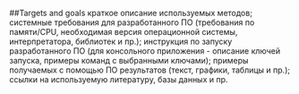 ##Targets and goals
краткое описание используемых методов;
системные требования для разработанного ПО (требования по памяти/CPU, необходимая версия операционной системы, интерпретатора, библиотек и пр.);
инструкция по запуску разработанного ПО (для консольного приложения - описание ключей запуска, примеры команд с выбранными ключами);
примеры получаемых с помощью ПО результатов (текст, графики, таблицы и пр.);
ссылки на используемую литературу, базы данных и пр.
